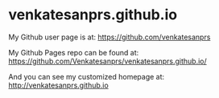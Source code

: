 venkatesanprs.github.io
=========================

My Github user page is at:
https://github.com/venkatesanprs

My Github Pages repo can be found at:
https://github.com/Venkatesanprs/venkatesanprs.github.io/

And you can see my customized homepage at:
http://venkatesanprs.github.io

